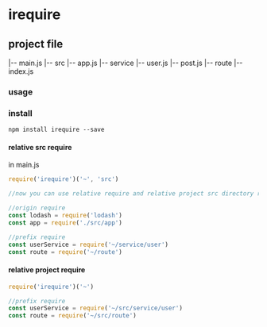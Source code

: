 # irequire

## project file

|-- main.js
|-- src
	|-- app.js
	|-- service
		|-- user.js
		|-- post.js
	|-- route
		|-- index.js

### usage

### install 

```
npm install irequire --save
```

#### relative src require

in main.js

``` js
require('irequire')('~', 'src')

//now you can use relative require and relative project src directory require

//origin require
const lodash = require('lodash') 
const app = require('./src/app')

//prefix require
const userService = require('~/service/user')
const route = require('~/route')

```

#### relative project require

``` js
require('irequire')('~')

//prefix require
const userService = require('~/src/service/user')
const route = require('~/src/route')

```